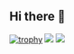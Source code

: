 ## Hi there 👋

[![trophy](https://github-profile-trophy.vercel.app/?username=rizkygm23)](https://github.com/ryo-ma/github-profile-trophy)
![](https://raw.githubusercontent.com/rizkygm23/github-stats/master/generated/overview.svg#gh-dark-mode-only)
![](https://raw.githubusercontent.com/rizkygm23/github-stats/master/generated/overview.svg#gh-light-mode-only)


